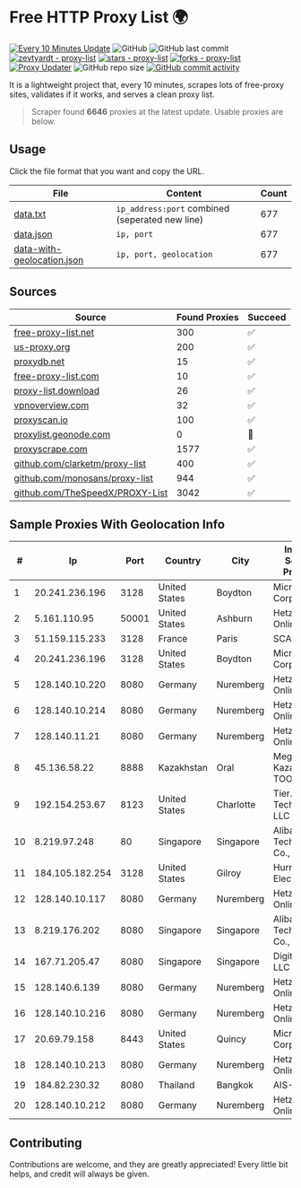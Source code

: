 
# Free HTTP Proxy List 🌍

[![Every 10 Minutes Update](https://github.com/mertguvencli/http-proxy-list/actions/workflows/main.yml/badge.svg?branch=main)](https://github.com/mertguvencli/http-proxy-list/actions/workflows/main.yml)
![GitHub](https://img.shields.io/github/license/mertguvencli/http-proxy-list)
![GitHub last commit](https://img.shields.io/github/last-commit/mertguvencli/http-proxy-list)
[![zevtyardt - proxy-list](https://img.shields.io/static/v1?label=zevtyardt&message=proxy-list&color=blue&logo=github)](https://github.com/zevtyardt/proxy-list "Go to GitHub repo")
[![stars - proxy-list](https://img.shields.io/github/stars/zevtyardt/proxy-list?style=social)](https://github.com/zevtyardt/proxy-list)
[![forks - proxy-list](https://img.shields.io/github/forks/zevtyardt/proxy-list?style=social)](https://github.com/zevtyardt/proxy-list)
[![Proxy Updater](https://github.com/zevtyardt/proxy-list/workflows/Proxy%20Updater/badge.svg)](https://github.com/zevtyardt/proxy-list/actions?query=workflow:"Proxy+Updater")
![GitHub repo size](https://img.shields.io/github/repo-size/zevtyardt/proxy-list)
[![GitHub commit activity](https://img.shields.io/github/commit-activity/m/zevtyardt/proxy-list?logo=commits)](https://github.com/zevtyardt/proxy-list/commits/main)

It is a lightweight project that, every 10 minutes, scrapes lots of free-proxy sites, validates if it works, and serves a clean proxy list.

> Scraper found **6646** proxies at the latest update. Usable proxies are below.

## Usage

Click the file format that you want and copy the URL.

|File|Content|Count|
|----|-------|-----|
|[data.txt](https://raw.githubusercontent.com/mertguvencli/http-proxy-list/main/proxy-list/data.txt)|`ip_address:port` combined (seperated new line)|677|
|[data.json](https://raw.githubusercontent.com/mertguvencli/http-proxy-list/main/proxy-list/data.json)|`ip, port`|677|
|[data-with-geolocation.json](https://raw.githubusercontent.com/mertguvencli/http-proxy-list/main/proxy-list/data-with-geolocation.json)|`ip, port, geolocation`|677|

## Sources

|Source|Found Proxies|Succeed|
|------|-------------|-------|
|[free-proxy-list.net](https://free-proxy-list.net)|300|✅|
|[us-proxy.org](https://www.us-proxy.org)|200|✅|
|[proxydb.net](http://proxydb.net)|15|✅|
|[free-proxy-list.com](https://free-proxy-list.com/?page=&port=&type%5B%5D=http&type%5B%5D=https&up_time=0&search=Search)|10|✅|
|[proxy-list.download](https://www.proxy-list.download/HTTP)|26|✅|
|[vpnoverview.com](https://vpnoverview.com/privacy/anonymous-browsing/free-proxy-servers)|32|✅|
|[proxyscan.io](https://www.proxyscan.io)|100|✅|
|[proxylist.geonode.com](https://proxylist.geonode.com/api/proxy-list?limit=300&page=1&sort_by=lastChecked&sort_type=desc&protocols=http,https)|0|🚫|
|[proxyscrape.com](https://api.proxyscrape.com/v2/?request=displayproxies&protocol=http&timeout=10000&country=all&ssl=all&anonymity=all)|1577|✅|
|[github.com/clarketm/proxy-list](https://raw.githubusercontent.com/clarketm/proxy-list/master/proxy-list-raw.txt)|400|✅|
|[github.com/monosans/proxy-list](https://raw.githubusercontent.com/monosans/proxy-list/main/proxies/http.txt)|944|✅|
|[github.com/TheSpeedX/PROXY-List](https://raw.githubusercontent.com/TheSpeedX/PROXY-List/master/http.txt)|3042|✅|


## Sample Proxies With Geolocation Info

|#|Ip|Port|Country|City|Internet Service Provider|
|-|--|----|-------|----|-------------------------|
|1|20.241.236.196|3128|United States|Boydton|Microsoft Corporation|
|2|5.161.110.95|50001|United States|Ashburn|Hetzner Online GmbH|
|3|51.159.115.233|3128|France|Paris|SCALEWAY|
|4|20.241.236.196|3128|United States|Boydton|Microsoft Corporation|
|5|128.140.10.220|8080|Germany|Nuremberg|Hetzner Online GmbH|
|6|128.140.10.214|8080|Germany|Nuremberg|Hetzner Online GmbH|
|7|128.140.11.21|8080|Germany|Nuremberg|Hetzner Online GmbH|
|8|45.136.58.22|8888|Kazakhstan|Oral|Megahost Kazakhstan TOO|
|9|192.154.253.67|8123|United States|Charlotte|Tier.Net Technologies LLC|
|10|8.219.97.248|80|Singapore|Singapore|Alibaba (US) Technology Co., Ltd.|
|11|184.105.182.254|3128|United States|Gilroy|Hurricane Electric LLC|
|12|128.140.10.117|8080|Germany|Nuremberg|Hetzner Online GmbH|
|13|8.219.176.202|8080|Singapore|Singapore|Alibaba (US) Technology Co., Ltd.|
|14|167.71.205.47|8080|Singapore|Singapore|DigitalOcean, LLC|
|15|128.140.6.139|8080|Germany|Nuremberg|Hetzner Online GmbH|
|16|128.140.10.216|8080|Germany|Nuremberg|Hetzner Online GmbH|
|17|20.69.79.158|8443|United States|Quincy|Microsoft Corporation|
|18|128.140.10.213|8080|Germany|Nuremberg|Hetzner Online GmbH|
|19|184.82.230.32|8080|Thailand|Bangkok|AIS-Fibre|
|20|128.140.10.212|8080|Germany|Nuremberg|Hetzner Online GmbH|



## Contributing

Contributions are welcome, and they are greatly appreciated! Every
little bit helps, and credit will always be given.

